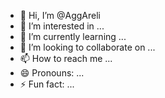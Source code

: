 - 👋 Hi, I’m @AggAreli
- 👀 I’m interested in ...
- 🌱 I’m currently learning ...
- 💞️ I’m looking to collaborate on ...
- 📫 How to reach me ...
- 😄 Pronouns: ...
- ⚡ Fun fact: ...

<!---
AggAreli/AggAreli is a ✨ special ✨ repository because its `README.md` (this file) appears on your GitHub profile.
You can click the Preview link to take a look at your changes.
--->
